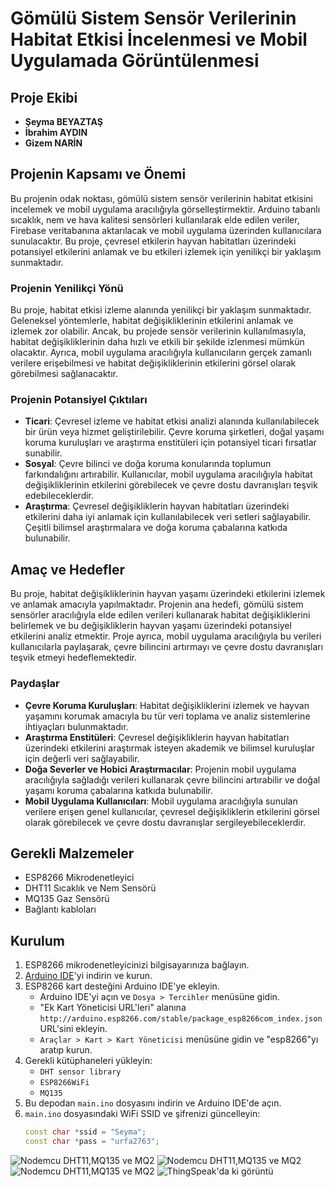 # Gömülü Sistem Sensör Verilerinin Habitat Etkisi İncelenmesi ve Mobil Uygulamada Görüntülenmesi

## Proje Ekibi
- **Şeyma BEYAZTAŞ**
- **İbrahim AYDIN**
- **Gizem NARİN**

## Projenin Kapsamı ve Önemi
Bu projenin odak noktası, gömülü sistem sensör verilerinin habitat etkisini incelemek ve mobil uygulama aracılığıyla görselleştirmektir. Arduino tabanlı sıcaklık, nem ve hava kalitesi sensörleri kullanılarak elde edilen veriler, Firebase veritabanına aktarılacak ve mobil uygulama üzerinden kullanıcılara sunulacaktır. Bu proje, çevresel etkilerin hayvan habitatları üzerindeki potansiyel etkilerini anlamak ve bu etkileri izlemek için yenilikçi bir yaklaşım sunmaktadır.

### Projenin Yenilikçi Yönü
Bu proje, habitat etkisi izleme alanında yenilikçi bir yaklaşım sunmaktadır. Geleneksel yöntemlerle, habitat değişikliklerinin etkilerini anlamak ve izlemek zor olabilir. Ancak, bu projede sensör verilerinin kullanılmasıyla, habitat değişikliklerinin daha hızlı ve etkili bir şekilde izlenmesi mümkün olacaktır. Ayrıca, mobil uygulama aracılığıyla kullanıcıların gerçek zamanlı verilere erişebilmesi ve habitat değişikliklerinin etkilerini görsel olarak görebilmesi sağlanacaktır.

### Projenin Potansiyel Çıktıları
- **Ticari**: Çevresel izleme ve habitat etkisi analizi alanında kullanılabilecek bir ürün veya hizmet geliştirilebilir. Çevre koruma şirketleri, doğal yaşamı koruma kuruluşları ve araştırma enstitüleri için potansiyel ticari fırsatlar sunabilir.
- **Sosyal**: Çevre bilinci ve doğa koruma konularında toplumun farkındalığını artırabilir. Kullanıcılar, mobil uygulama aracılığıyla habitat değişikliklerinin etkilerini görebilecek ve çevre dostu davranışları teşvik edebileceklerdir.
- **Araştırma**: Çevresel değişikliklerin hayvan habitatları üzerindeki etkilerini daha iyi anlamak için kullanılabilecek veri setleri sağlayabilir. Çeşitli bilimsel araştırmalara ve doğa koruma çabalarına katkıda bulunabilir.

## Amaç ve Hedefler
Bu proje, habitat değişikliklerinin hayvan yaşamı üzerindeki etkilerini izlemek ve anlamak amacıyla yapılmaktadır. Projenin ana hedefi, gömülü sistem sensörler aracılığıyla elde edilen verileri kullanarak habitat değişikliklerini belirlemek ve bu değişikliklerin hayvan yaşamı üzerindeki potansiyel etkilerini analiz etmektir. Proje ayrıca, mobil uygulama aracılığıyla bu verileri kullanıcılarla paylaşarak, çevre bilincini artırmayı ve çevre dostu davranışları teşvik etmeyi hedeflemektedir.

### Paydaşlar
- **Çevre Koruma Kuruluşları**: Habitat değişikliklerini izlemek ve hayvan yaşamını korumak amacıyla bu tür veri toplama ve analiz sistemlerine ihtiyaçları bulunmaktadır.
- **Araştırma Enstitüleri**: Çevresel değişikliklerin hayvan habitatları üzerindeki etkilerini araştırmak isteyen akademik ve bilimsel kuruluşlar için değerli veri sağlayabilir.
- **Doğa Severler ve Hobici Araştırmacılar**: Projenin mobil uygulama aracılığıyla sağladığı verileri kullanarak çevre bilincini artırabilir ve doğal yaşamı koruma çabalarına katkıda bulunabilir.
- **Mobil Uygulama Kullanıcıları**: Mobil uygulama aracılığıyla sunulan verilere erişen genel kullanıcılar, çevresel değişikliklerin etkilerini görsel olarak görebilecek ve çevre dostu davranışlar sergileyebileceklerdir.

## Gerekli Malzemeler
- ESP8266 Mikrodenetleyici
- DHT11 Sıcaklık ve Nem Sensörü
- MQ135 Gaz Sensörü
- Bağlantı kabloları

## Kurulum
1. ESP8266 mikrodenetleyicinizi bilgisayarınıza bağlayın.
2. [Arduino IDE](https://www.arduino.cc/en/Main/Software)'yi indirin ve kurun.
3. ESP8266 kart desteğini Arduino IDE'ye ekleyin.
   - Arduino IDE'yi açın ve `Dosya > Tercihler` menüsüne gidin.
   - "Ek Kart Yöneticisi URL'leri" alanına `http://arduino.esp8266.com/stable/package_esp8266com_index.json` URL'sini ekleyin.
   - `Araçlar > Kart > Kart Yöneticisi` menüsüne gidin ve "esp8266"yı aratıp kurun.
4. Gerekli kütüphaneleri yükleyin:
   - `DHT sensor library`
   - `ESP8266WiFi`
   - `MQ135`
5. Bu depodan `main.ino` dosyasını indirin ve Arduino IDE'de açın.
6. `main.ino` dosyasındaki WiFi SSID ve şifrenizi güncelleyin:
   ```cpp
   const char *ssid = "Seyma";
   const char *pass = "urfa2763";

![Nodemcu DHT11,MQ135 ve MQ2]("C:\Users\gizem\Desktop\gomulu\1.jpg")
![Nodemcu DHT11,MQ135 ve MQ2]("C:\Users\gizem\Desktop\gomulu\2.jpg")
![Nodemcu DHT11,MQ135 ve MQ2]("C:\Users\gizem\Desktop\gomulu\3.jpg")
![ThingSpeak'da ki görüntü](""C:\Users\gizem\Desktop\gomulu\4.jpg"")


